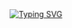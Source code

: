 <div style="display: flex; width: 100%; justify-content: center;">
  <a href="https://git.io/typing-svg">
    <img src="https://readme-typing-svg.herokuapp.com?font=Roboto&weight=700&size=24&pause=1000&color=2196F3&center=true&vCenter=true&width=500&lines=Junior+Frontend+Developer;Informatics+Engineering+Student;Junior+Dev+by+Day%2C+Database+Enthusiast+by+Night+" alt="Typing SVG" />
  </a>
</div>

